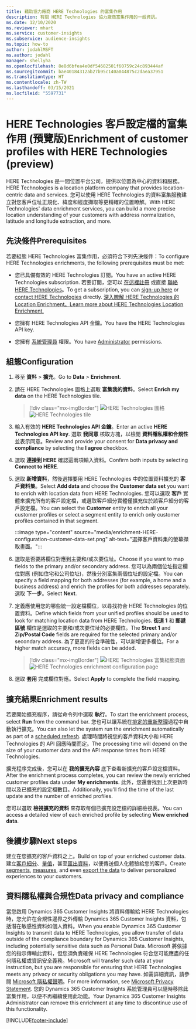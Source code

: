 ```yaml
---
title: 藉助協力廠商 HERE Technologies 的富集作用
description: 有關 HERE Technologies 協力廠商富集作用的一般資訊。
ms.date: 12/10/2020
ms.reviewer: mhart
ms.service: customer-insights
ms.subservice: audience-insights
ms.topic: how-to
author: jodahlMSFT
ms.author: jodahl
manager: shellyha
ms.openlocfilehash: 8e8d6bfea4e0df54682501f60759c24c893444af
ms.sourcegitcommit: bae40184312ab27b95c140a044875c2daea37951
ms.translationtype: HT
ms.contentlocale: zh-TW
ms.lasthandoff: 03/15/2021
ms.locfileid: "5597731"
---
```

# <a name="enrichment-of-customer-profiles-with-here-technologies-preview"></a><span data-ttu-id="174e6-103">HERE Technologies 客戶設定檔的富集作用 (預覽版)</span><span class="sxs-lookup"><span data-stu-id="174e6-103">Enrichment of customer profiles with HERE Technologies (preview)</span></span>

<span data-ttu-id="174e6-104">HERE Technologies 是一間位置平台公司，提供以位置為中心的資料和服務。</span><span class="sxs-lookup"><span data-stu-id="174e6-104">HERE Technologies is a location platform company that provides location-centric data and services.</span></span> <span data-ttu-id="174e6-105">您可以使用 HERE Technologies 的資料富集服務建立對您客戶位址正規化、緯度和經度擷取等更精確的位置瞭解。</span><span class="sxs-lookup"><span data-stu-id="174e6-105">With HERE Technologies' data enrichment services, you can build a more precise location understanding of your customers with address normalization, latitude and longitude extraction, and more.</span></span>

## <a name="prerequisites"></a><span data-ttu-id="174e6-106">先決條件</span><span class="sxs-lookup"><span data-stu-id="174e6-106">Prerequisites</span></span>

<span data-ttu-id="174e6-107">若要組態 HERE Technologies 富集作用，必須符合下列先決條件：</span><span class="sxs-lookup"><span data-stu-id="174e6-107">To configure HERE Technologies enrichments, the following prerequisites must be met:</span></span>

- <span data-ttu-id="174e6-108">您已具備有效的 HERE Technologies 訂閱。</span><span class="sxs-lookup"><span data-stu-id="174e6-108">You have an active HERE Technologies subscription.</span></span> <span data-ttu-id="174e6-109">若要訂閱，您可以 [在這裡註冊](https://developer.here.com/sign-up?utm_medium=referral&utm_source=Microsoft-Dynamics-CI&create=Freemium-Basic) 或直接 [聯絡 HERE Technologies](https://developer.here.com/help?utm_medium=referral&utm_source=Microsoft-Dynamics-CI#how-can-we-help-you)。</span><span class="sxs-lookup"><span data-stu-id="174e6-109">To get a subscription, you can [sign-up here](https://developer.here.com/sign-up?utm_medium=referral&utm_source=Microsoft-Dynamics-CI&create=Freemium-Basic) or [contact HERE Technologies](https://developer.here.com/help?utm_medium=referral&utm_source=Microsoft-Dynamics-CI#how-can-we-help-you) directly.</span></span> [<span data-ttu-id="174e6-110">深入瞭解 HERE Technologies 的 Location Enrichment。</span><span class="sxs-lookup"><span data-stu-id="174e6-110">Learn more about HERE Technologies Location Enrichment.</span></span>](https://developer.here.com/location-enrichment?cid=Dev-MicrosoftDynamics-DB-0-Dev-&utm_source=MicrosoftDynamics&utm_medium=referral&utm_campaign=Online_Dev_ReferralMicrosoft)

- <span data-ttu-id="174e6-111">您擁有 HERE Technologies API 金鑰。</span><span class="sxs-lookup"><span data-stu-id="174e6-111">You have the HERE Technologies API key.</span></span>

- <span data-ttu-id="174e6-112">您擁有 [系統管理員](permissions.md#administrator) 權限。</span><span class="sxs-lookup"><span data-stu-id="174e6-112">You have [Administrator](permissions.md#administrator) permissions.</span></span>

## <a name="configuration"></a><span data-ttu-id="174e6-113">組態</span><span class="sxs-lookup"><span data-stu-id="174e6-113">Configuration</span></span>

1. <span data-ttu-id="174e6-114">移至 **資料** > **擴充**。</span><span class="sxs-lookup"><span data-stu-id="174e6-114">Go to **Data** > **Enrichment**.</span></span>

1. <span data-ttu-id="174e6-115">請在 HERE Technologies 圖格上選取 **富集我的資料**。</span><span class="sxs-lookup"><span data-stu-id="174e6-115">Select **Enrich my data** on the HERE Technologies tile.</span></span>

   > [!div class="mx-imgBorder"]
   > <span data-ttu-id="174e6-116">![HERE Technologies 圖格](media/HERE-tile.png "HERE Technologies 圖格")</span><span class="sxs-lookup"><span data-stu-id="174e6-116">![HERE Technologies tile](media/HERE-tile.png "HERE Technologies tile")</span></span>

1. <span data-ttu-id="174e6-117">輸入有效的 **HERE Technologies API 金鑰**。</span><span class="sxs-lookup"><span data-stu-id="174e6-117">Enter an active **HERE Technologies API key**.</span></span> <span data-ttu-id="174e6-118">選取 **我同意** 核取方塊，以檢閱 **資料隱私權和合規性** 並表示同意。</span><span class="sxs-lookup"><span data-stu-id="174e6-118">Review and provide your consent for **Data privacy and compliance** by selecting the **I agree** checkbox.</span></span> 

1. <span data-ttu-id="174e6-119">選取 **連接到 HERE** 確認這兩項輸入資料。</span><span class="sxs-lookup"><span data-stu-id="174e6-119">Confirm both inputs by selecting **Connect to HERE**.</span></span>

1.  <span data-ttu-id="174e6-120">選取 **新增資料**，然後選擇要用 HERE Technologies 中的位置資料擴充的 **客戶資料集**。</span><span class="sxs-lookup"><span data-stu-id="174e6-120">Select **Add data** and choose the **Customer data set** you want to enrich with location data from HERE Technologies.</span></span> <span data-ttu-id="174e6-121">您可以選取 **客戶** 實體來擴充所有的客戶設定檔，或選取客戶細分實體僅擴充位於該客戶細分的客戶設定檔。</span><span class="sxs-lookup"><span data-stu-id="174e6-121">You can select the **Customer** entity to enrich all your customer profiles or select a segment entity to enrich only customer profiles contained in that segment.</span></span>

    :::image type="content" source="media/enrichment-HERE-configuration-customer-data-set.png" alt-text="選擇客戶資料集的螢幕擷取畫面。":::

1. <span data-ttu-id="174e6-123">選取是否要將欄位對應到主要和/或次要位址。</span><span class="sxs-lookup"><span data-stu-id="174e6-123">Choose if you want to map fields to the primary and/or secondary address.</span></span> <span data-ttu-id="174e6-124">您可以為兩個位址指定欄位對應 (例如住宅和公司位址)，然後分別富集兩個位址的設定檔。</span><span class="sxs-lookup"><span data-stu-id="174e6-124">You can specify a field mapping for both addresses (for example, a home and a business address) and enrich the profiles for both addresses separately.</span></span> <span data-ttu-id="174e6-125">選取 **下一步**。</span><span class="sxs-lookup"><span data-stu-id="174e6-125">Select **Next**.</span></span>

1. <span data-ttu-id="174e6-126">定義應使用您的哪些統一設定檔欄位，以尋找符合 HERE Technologies 的位置資料。</span><span class="sxs-lookup"><span data-stu-id="174e6-126">Define which fields from your unified profiles should be used to look for matching location data from HERE Technologies.</span></span> <span data-ttu-id="174e6-127">**街道 1** 和 **郵遞區號** 欄位是選取的主要和/或次要位址的必要欄位。</span><span class="sxs-lookup"><span data-stu-id="174e6-127">The **Street 1** and **Zip/Postal Code** fields are required for the selected primary and/or secondary address.</span></span> <span data-ttu-id="174e6-128">為了更高的符合準確性，可以新增更多欄位。</span><span class="sxs-lookup"><span data-stu-id="174e6-128">For a higher match accuracy, more fields can be added.</span></span>

   > [!div class="mx-imgBorder"]
   > <span data-ttu-id="174e6-129">![HERE Technologies 富集組態頁面](media/enrichment-HERE-configuration.png "HERE Technologies 富集組態頁面")</span><span class="sxs-lookup"><span data-stu-id="174e6-129">![HERE Technologies enrichment configuration page](media/enrichment-HERE-configuration.png "HERE Technologies enrichment configuration page")</span></span>

1. <span data-ttu-id="174e6-130">選取 **套用** 完成欄位對應。</span><span class="sxs-lookup"><span data-stu-id="174e6-130">Select **Apply** to complete the field mapping.</span></span>

## <a name="enrichment-results"></a><span data-ttu-id="174e6-131">擴充結果</span><span class="sxs-lookup"><span data-stu-id="174e6-131">Enrichment results</span></span>

<span data-ttu-id="174e6-132">若要開始擴充程序，請從命令列中選取 **執行**。</span><span class="sxs-lookup"><span data-stu-id="174e6-132">To start the enrichment process, select **Run** from the command bar.</span></span> <span data-ttu-id="174e6-133">您也可以讓系統在[排定的重新整理](system.md#schedule-tab)過程中自動執行擴充。</span><span class="sxs-lookup"><span data-stu-id="174e6-133">You can also let the system run the enrichment automatically as part of a [scheduled refresh](system.md#schedule-tab).</span></span> <span data-ttu-id="174e6-134">處理時間將視您的客戶資料大小和 HERE Technologies 的 API 回應時間而定。</span><span class="sxs-lookup"><span data-stu-id="174e6-134">The processing time will depend on the size of your customer data and the API response times from HERE Technologies.</span></span>

<span data-ttu-id="174e6-135">擴充程序完成後，您可以在 **我的擴充內容** 底下查看新擴充的客戶設定檔資料。</span><span class="sxs-lookup"><span data-stu-id="174e6-135">After the enrichment process completes, you can review the newly enriched customer profiles data under **My enrichments**.</span></span> <span data-ttu-id="174e6-136">此外，您還會找到上次更新時間以及已擴充的設定檔數目。</span><span class="sxs-lookup"><span data-stu-id="174e6-136">Additionally, you'll find the time of the last update and the number of enriched profiles.</span></span>

<span data-ttu-id="174e6-137">您可以選取 **檢視擴充的資料** 來存取每個已擴充設定檔的詳細檢視表。</span><span class="sxs-lookup"><span data-stu-id="174e6-137">You can access a detailed view of each enriched profile by selecting **View enriched data**.</span></span>

## <a name="next-steps"></a><span data-ttu-id="174e6-138">後續步驟</span><span class="sxs-lookup"><span data-stu-id="174e6-138">Next steps</span></span>

<span data-ttu-id="174e6-139">建立在您擴充的客戶資料之上。</span><span class="sxs-lookup"><span data-stu-id="174e6-139">Build on top of your enriched customer data.</span></span> <span data-ttu-id="174e6-140">建立[客戶細分](segments.md)、[量值](measures.md)，甚至[匯出資料](export-destinations.md)，以便傳送個人化體驗給您的客戶。</span><span class="sxs-lookup"><span data-stu-id="174e6-140">Create [segments](segments.md), [measures](measures.md), and even [export the data](export-destinations.md) to deliver personalized experiences to your customers.</span></span>

## <a name="data-privacy-and-compliance"></a><span data-ttu-id="174e6-141">資料隱私權與合規性</span><span class="sxs-lookup"><span data-stu-id="174e6-141">Data privacy and compliance</span></span>

<span data-ttu-id="174e6-142">當您啟用 Dynamics 365 Customer Insights 將資料傳輸給 HERE Technologies 時，您允許在合規性邊界之外傳輸 Dynamics 365 Customer Insights 資料，包括潛在敏感性資料如個人資料。</span><span class="sxs-lookup"><span data-stu-id="174e6-142">When you enable Dynamics 365 Customer Insights to transmit data to HERE Technologies, you allow transfer of data outside of the compliance boundary for Dynamics 365 Customer Insights, including potentially sensitive data such as Personal Data.</span></span> <span data-ttu-id="174e6-143">Microsoft 將依據您的指示傳輸此資料，但您須負責確保 HERE Technologies 符合您可能應盡的任何隱私權或資訊安全義務。</span><span class="sxs-lookup"><span data-stu-id="174e6-143">Microsoft will transfer such data at your instruction, but you are responsible for ensuring that HERE Technologies meets any privacy or security obligations you may have.</span></span> <span data-ttu-id="174e6-144">如需詳細資訊，請參閱 [Microsoft 隱私權聲明](https://go.microsoft.com/fwlink/?linkid=396732)。</span><span class="sxs-lookup"><span data-stu-id="174e6-144">For more information, see [Microsoft Privacy Statement](https://go.microsoft.com/fwlink/?linkid=396732).</span></span>
<span data-ttu-id="174e6-145">您的 Dynamics 365 Customer Insights 系統管理員可以隨時移除此富集作用，以便不再繼續使用此功能。</span><span class="sxs-lookup"><span data-stu-id="174e6-145">Your Dynamics 365 Customer Insights Administrator can remove this enrichment at any time to discontinue use of this functionality.</span></span>


[!INCLUDE[footer-include](../includes/footer-banner.md)]